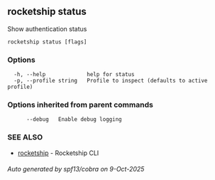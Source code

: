 ## rocketship status

Show authentication status

```
rocketship status [flags]
```

### Options

```
  -h, --help             help for status
  -p, --profile string   Profile to inspect (defaults to active profile)
```

### Options inherited from parent commands

```
      --debug   Enable debug logging
```

### SEE ALSO

* [rocketship](rocketship.md)	 - Rocketship CLI

###### Auto generated by spf13/cobra on 9-Oct-2025
